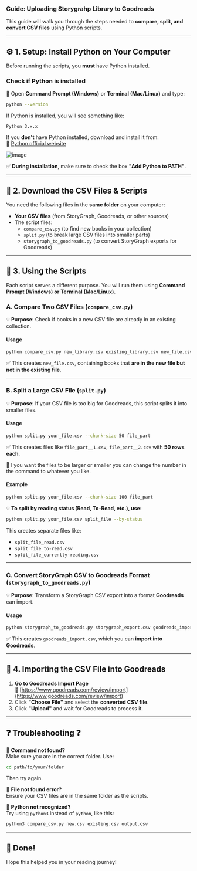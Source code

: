 ### **Guide: Uploading Storygrahp Library to Goodreads**
This guide will walk you through the steps needed to **compare, split, and convert CSV files** using Python scripts.

---

## ⚙ **1. Setup: Install Python on Your Computer**
Before running the scripts, you **must** have Python installed.  

### **Check if Python is installed**  
🔹 Open **Command Prompt (Windows)** or **Terminal (Mac/Linux)** and type:  
```sh
python --version
```
If Python is installed, you will see something like:  
```
Python 3.x.x
```
If you **don't** have Python installed, download and install it from:  
🔗 [Python official website](https://www.python.org/downloads/)  

![image](https://github.com/user-attachments/assets/f1d9d3ee-4580-405e-973f-0e2394eec654)


✅ **During installation**, make sure to check the box **"Add Python to PATH"**.

---

## 📂 **2. Download the CSV Files & Scripts**
You need the following files in the **same folder** on your computer:
- **Your CSV files** (from StoryGraph, Goodreads, or other sources)
- The script files:
  - `compare_csv.py` (to find new books in your collection)
  - `split.py` (to break large CSV files into smaller parts)
  - `storygraph_to_goodreads.py` (to convert StoryGraph exports for Goodreads)

---

## 🔄 **3. Using the Scripts**
Each script serves a different purpose. You will run them using **Command Prompt (Windows) or Terminal (Mac/Linux).**  

###  **A. Compare Two CSV Files (`compare_csv.py`)**  
💡 **Purpose**: Check if books in a new CSV file are already in an existing collection.

#### **Usage**
```sh
python compare_csv.py new_library.csv existing_library.csv new_file.csv
```
✅ This creates `new_file.csv`, containing books that **are in the new file but not in the existing file**.

---

###  **B. Split a Large CSV File (`split.py`)**  
💡 **Purpose**: If your CSV file is too big for Goodreads, this script splits it into smaller files.

#### **Usage**
```sh
python split.py your_file.csv --chunk-size 50 file_part
```
✅ This creates files like `file_part__1.csv`, `file_part__2.csv` with **50 rows each**.

🔹 I you want the files to be larger or smaller you can change the number in the command to whatever you like.
#### **Example**
```sh
python split.py your_file.csv --chunk-size 100 file_part
```

💡 **To split by reading status (Read, To-Read, etc.), use:**
```sh
python split.py your_file.csv split_file --by-status
```
This creates separate files like:
- `split_file_read.csv`
- `split_file_to-read.csv`
- `split_file_currently-reading.csv`

---

###  **C. Convert StoryGraph CSV to Goodreads Format (`storygraph_to_goodreads.py`)**  
💡 **Purpose**: Transform a StoryGraph CSV export into a format **Goodreads** can import.

#### **Usage**
```sh
python storygraph_to_goodreads.py storygraph_export.csv goodreads_import.csv
```
✅ This creates `goodreads_import.csv`, which you can **import into Goodreads**.

---

## 🎯 **4. Importing the CSV File into Goodreads**
1. **Go to Goodreads Import Page**  
   🔗 [https://www.goodreads.com/review/import](https://www.goodreads.com/review/import)  
2. Click **"Choose File"** and select the **converted CSV file**.  
3. Click **"Upload"** and wait for Goodreads to process it.  

---

## ❓ **Troubleshooting** ❓
🔹 **Command not found?**  
Make sure you are in the correct folder. Use:  
```sh
cd path/to/your/folder
```
Then try again.

🔹 **File not found error?**  
Ensure your CSV files are in the same folder as the scripts.

🔹 **Python not recognized?**  
Try using `python3` instead of `python`, like this:  
```sh
python3 compare_csv.py new.csv existing.csv output.csv
```

---

## 🎉 **Done!**
Hope this helped you in your reading journey!

